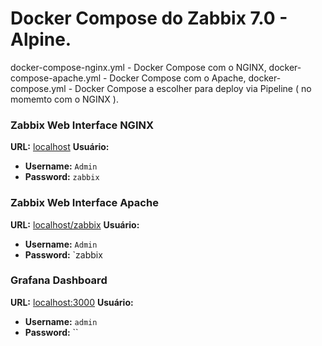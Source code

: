 # Docker Compose do Zabbix 7.0 - Alpine.
docker-compose-nginx.yml   - Docker Compose com o NGINX,
docker-compose-apache.yml  - Docker Compose com o Apache,
docker-compose.yml         - Docker Compose a escolher para deploy via Pipeline ( no momemto com o NGINX ).

### Zabbix Web Interface NGINX
**URL:** [localhost](http://localhost)
**Usuário:**
- **Username:** `Admin`
- **Password:** `zabbix`

### Zabbix Web Interface Apache
**URL:** [localhost/zabbix](http://localhost/zabbix)
**Usuário:**
- **Username:** `Admin`
- **Password:** `zabbix

### Grafana Dashboard
**URL:** [localhost:3000](http://localhost:3000)
**Usuário:**
- **Username:** `admin`  
- **Password:** ``
